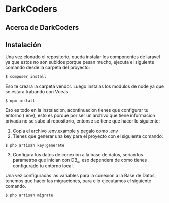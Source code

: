 # DarkCoders

## Acerca de DarkCoders



## Instalación

Una vez clonado el repositorio, queda instalar los componentes de laravel ya que estos no son subidos porque pesan mucho, ejecuta el siguiente comando desde la carpeta del proyecto:

```
$ composer install
```

Eso te creara la carpeta vendor. Luego instalas los modulos de node ya que se estara trabando con VueJs.

```
$ npm install
```

Eso es todo en la instalacion, acontinuacion tienes que configurar tu entorno (.env), esto es porque por ser un archivo que tiene informacion privada no se sube al repositorio, entonse se tiene que hacer lo siguiente:

1. Copia el archivo .env.example y pegalo como .env
2. Tienes que generar una key para el proyecto con el siguiente comando:

```
$ php artisan key:generate
```

3. Configura los datos de conexion a la base de datos, serian los parametros que inician con DB_, eso dependera de como tienes configurado tu entorno local. 

Una vez configuradas las variables para la conexion a la Base de Datos, tenemos que hacer las migraciones, para ello ejecutamos el siguiente comando.

```
$ php artisan migrate
```

